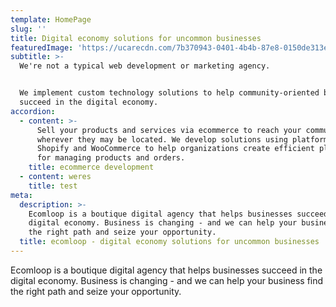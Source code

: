 ```yaml
---
template: HomePage
slug: ''
title: Digital economy solutions for uncommon businesses
featuredImage: 'https://ucarecdn.com/7b370943-0401-4b4b-87e8-0150de313e21/'
subtitle: >-
  We're not a typical web development or marketing agency. 


  We implement custom technology solutions to help community-oriented businesses
  succeed in the digital economy.
accordion:
  - content: >-
      Sell your products and services via ecommerce to reach your community -
      wherever they may be located. We develop solutions using platforms like
      Shopify and WooCommerce to help organizations create efficient platforms
      for managing products and orders. 
    title: ecommerce development
  - content: weres
    title: test
meta:
  description: >-
    Ecomloop is a boutique digital agency that helps businesses succeed in the
    digital economy. Business is changing - and we can help your business find
    the right path and seize your opportunity. 
  title: ecomloop - digital economy solutions for uncommon businesses
---
```

Ecomloop is a boutique digital agency that helps businesses succeed in the digital economy. Business is changing - and we can help your business find the right path and seize your opportunity.
